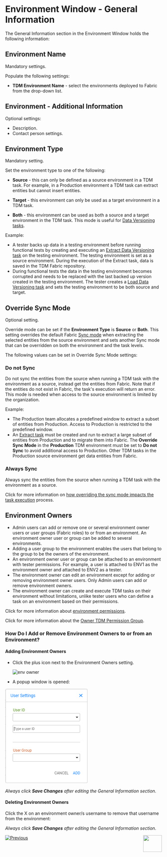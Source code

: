# Environment Window - General Information

The General Information section in the Environment Window holds the following information:  

## Environment Name

Mandatory settings.

Populate the following settings:

- **TDM Environment Name** - select the environments deployed to Fabric from the drop-down list. 

## Environment - Additional Information

Optional settings:

- Description.
- Contact person settings.

## Environment Type

Mandatory setting. 

Set the environment type to one of the following:

- **Source** - this can only be defined as a source environment in a TDM task. For example, in a Production environment a TDM task can extract entities but cannot insert entities.

- **Target** - this environment can only be used as a target environment in a TDM task.

- **Both** - this environment can be used as both a source and a target environment in the TDM task. This mode is useful for [Data Versioning tasks](15_data_flux_task.md). 

Example:

- A tester backs up data in a testing environment before running functional tests by creating and executing an [Extract Data Versioning task](16_extract_task.md#data-versioning) on the testing environment. The testing environment is set as a source environment. During the execution of the Extract task, data is saved in the TDM Fabric repository.
- During functional tests the data in the testing environment becomes corrupted and needs to be replaced with the last backed up version created in the testing environment. The tester creates a [Load Data Versioning task](18_load_task_data_versioning_mode.md) and sets the testing environment to be both source and target. 

## Override Sync Mode

Optional setting. 

Override mode can be set if the **Environment Type** is **Source** or **Both**. This setting overrides the default Fabric [Sync mode](/articles/14_sync_LU_instance/02_sync_modes.md) when extracting the selected entities from the source environment and sets another Sync mode that can be overridden on both the environment and the task levels.

The following values can be set in Override Sync Mode settings:

### Do not Sync 

Do not sync the entities from the source when running a TDM task with the environment as a source, instead get the entities from Fabric. Note that if the entities do not exist in Fabric, the task's execution will return an error. This mode is needed when access to the source environment is limited by the organization.

Example:

- The Production team allocates a predefined window to extract a subset of entities from Production. Access to Production is restricted to the predefined window.
- An [Extract task](16_extract_task.md) must be created and run to extract a large subset of entities from Production and to migrate them into Fabric. The **Override Sync Mode** in the **Production** TDM environment must be set to **Do not Sync** to avoid additional access to Production. Other TDM tasks in the Production source environment get data entities from Fabric. 

### Always Sync  

Always sync the entities from the source when running a TDM task with the environment as a source. 

Click for more information on [how overriding the sync mode impacts the task execution](/articles/TDM/tdm_architecture/04_task_execution_overridden_parameters.md#overriding-the-sync-mode-on-the-task-execution) process.

## Environment Owners

- Admin users can add or remove one or several environment owner users or user groups (Fabric roles) to or from an environment.  An environment owner user or group can be added to several environments.
- Adding a user group to the environment enables the users that belong to the group to be the owners of the environment.
- An environment owner user or group can be attached to an environment with tester permissions. For example, a user is attached to ENV1 as the environment owner and attached to ENV2 as a tester.
- The environment owner can edit an environment except for adding or removing environment owner users. Only Admin users can add or remove environment owners.
- The environment owner can create and execute TDM tasks on their environment without limitations, unlike tester users who can define a task on an environment based on their permissions.

Click for more information about [environment permissions](10_environment_roles_tab.md).

Click for more information about the [Owner TDM Permission Group](02_tdm_gui_user_types.md#owner).

### How Do I Add or Remove Environment Owners to or from an Environment? 

#### Adding Environment Owners

- Click the plus icon next to the Environment Owners setting. 

  

  ![env owner](images/environment_owners.png)

- A popup window is opened:

![owner setting](images/env_owners_user_settings.png)



*Always click **Save Changes** after editing the General Information section.*

#### Deleting Environment Owners

Click the X on an environment owner/s username to remove that username from the environment:

*Always click **Save Changes** after editing the General Information section.*




  [![Previous](/articles/images/Previous.png)](07_tdm_gui_environment_overview.md)[<img align="right" width="60" height="54" src="/articles/images/Next.png">](09_environment_window_summary_section.md)

